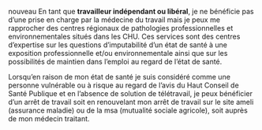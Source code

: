 <span class="nouveau">nouveau</span> En tant que **travailleur indépendant ou libéral**, je ne bénéficie pas d’une prise en charge par la médecine du travail mais je peux me rapprocher des centres régionaux de pathologies professionnelles et environnementales situés dans les CHU. Ces services sont des centres d’expertise sur les questions d’imputabilité d’un état de santé à une exposition professionnelle et/ou environnementale ainsi que sur les possibilités de maintien dans l’emploi au regard de l’état de santé.

Lorsqu’en raison de mon état de santé je suis considéré comme une personne vulnérable ou à risque au regard de l’avis du Haut Conseil de Santé Publique et en l’absence de solution de télétravail, je peux bénéficier d’un arrêt de travail soit en renouvelant mon arrêt de travail sur le site ameli (assurance maladie) ou de la msa (mutualité sociale agricole), soit auprès de mon médecin traitant.
